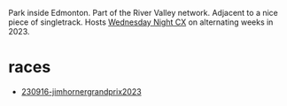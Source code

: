 Park inside Edmonton. Part of the River Valley network. Adjacent to a nice piece of singletrack. Hosts [Wednesday Night CX](../2308311008-wednesday-night-worlds.md) on alternating weeks in 2023.

# races

* [230916-jimhornergrandprix2023](../230916-jimhornergrandprix2023.md)
